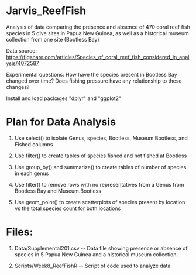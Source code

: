# Jarvis_ReefFish

Analysis of data comparing the presence and absence of 470 coral reef fish species in 5 dive sites in Papua New Guinea, as well as a historical museum collection from one site (Bootless Bay)

Data source: https://figshare.com/articles/Species_of_coral_reef_fish_considered_in_analysis/4072587

Experimental questions: How have the species present in Bootless Bay changed over time? Does fishing pressure have any relationship to these changes?

Install and load packages "dplyr" and "ggplot2"

# Plan for Data Analysis

1. Use select() to isolate Genus, species, Bootless, Museum.Bootless, and Fished columns

2. Use filter() to create tables of species fished and not fished at Bootless

3. Use group_by() and summarize() to create tables of number of species in each genus 

4. Use filter() to remove rows with no representatives from a Genus from Bootless Bay and Museum.Bootless

5. Use geom_point() to create scatterplots of species present by location vs the total species count for both locations

# Files:

1. Data/Supplemental201.csv -- Data file showing presence or absence of species in 5 Papua New Guinea and a historical museum collection.

2. Scripts/Week8_ReefFishR -- Script of code used to analyze data